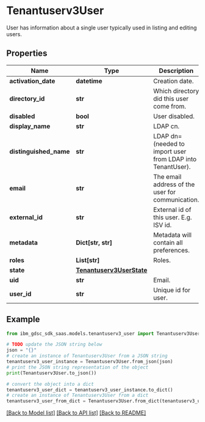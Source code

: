 # Tenantuserv3User

User has information about a single user typically used in listing and editing users.

## Properties

Name | Type | Description | Notes
------------ | ------------- | ------------- | -------------
**activation_date** | **datetime** | Creation date. | [optional] 
**directory_id** | **str** | Which directory did this user come from. | [optional] 
**disabled** | **bool** | User disabled. | [optional] 
**display_name** | **str** | LDAP cn. | [optional] 
**distinguished_name** | **str** | LDAP dn&#x3D;  (needed to import user from LDAP into TenantUser). | [optional] 
**email** | **str** | The email address of the user for communication. | [optional] 
**external_id** | **str** | External id of this user. E.g. ISV id. | [optional] 
**metadata** | **Dict[str, str]** | Metadata will contain all preferences. | [optional] 
**roles** | **List[str]** | Roles. | [optional] 
**state** | [**Tenantuserv3UserState**](Tenantuserv3UserState.md) |  | [optional] 
**uid** | **str** | Email. | [optional] 
**user_id** | **str** | Unique id for user. | [optional] 

## Example

```python
from ibm_gdsc_sdk_saas.models.tenantuserv3_user import Tenantuserv3User

# TODO update the JSON string below
json = "{}"
# create an instance of Tenantuserv3User from a JSON string
tenantuserv3_user_instance = Tenantuserv3User.from_json(json)
# print the JSON string representation of the object
print(Tenantuserv3User.to_json())

# convert the object into a dict
tenantuserv3_user_dict = tenantuserv3_user_instance.to_dict()
# create an instance of Tenantuserv3User from a dict
tenantuserv3_user_from_dict = Tenantuserv3User.from_dict(tenantuserv3_user_dict)
```
[[Back to Model list]](../README.md#documentation-for-models) [[Back to API list]](../README.md#documentation-for-api-endpoints) [[Back to README]](../README.md)


